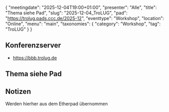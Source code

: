 {
   "meetingdate": "2025-12-04T19:00+01:00",
   "presenter": "Alle",
   "title": "Thema siehe Pad",
   "slug": "2025-12-04_TroLUG",
   "pad": "https://trolug.pads.ccc.de/2025-12",
   "eventtype": "Workshop",
   "location": "Online",
   "menu": "main",
   "taxonomies": {
        "category": "Workshop",
        "tag": "TroLUG"
    }
}

## Konferenzserver
* https://bbb.trolug.de

## Thema siehe Pad

## Notizen
Werden hierher aus dem Etherpad übernommen

